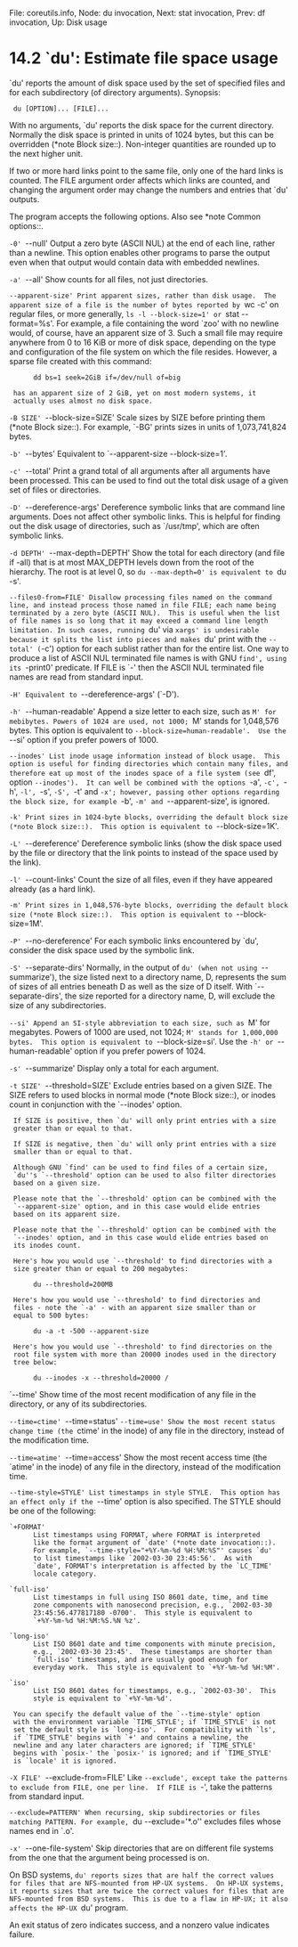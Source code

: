 File: coreutils.info,  Node: du invocation,  Next: stat invocation,  Prev: df invocation,  Up: Disk usage

14.2 `du': Estimate file space usage
====================================

`du' reports the amount of disk space used by the set of specified files
and for each subdirectory (of directory arguments).  Synopsis:

     du [OPTION]... [FILE]...

   With no arguments, `du' reports the disk space for the current
directory.  Normally the disk space is printed in units of 1024 bytes,
but this can be overridden (*note Block size::).  Non-integer
quantities are rounded up to the next higher unit.

   If two or more hard links point to the same file, only one of the
hard links is counted.  The FILE argument order affects which links are
counted, and changing the argument order may change the numbers and
entries that `du' outputs.

   The program accepts the following options.  Also see *note Common
options::.

`-0'
`--null'
     Output a zero byte (ASCII NUL) at the end of each line, rather
     than a newline.  This option enables other programs to parse the
     output even when that output would contain data with embedded
     newlines.

`-a'
`--all'
     Show counts for all files, not just directories.

`--apparent-size'
     Print apparent sizes, rather than disk usage.  The apparent size
     of a file is the number of bytes reported by `wc -c' on regular
     files, or more generally, `ls -l --block-size=1' or `stat
     --format=%s'.  For example, a file containing the word `zoo' with
     no newline would, of course, have an apparent size of 3.  Such a
     small file may require anywhere from 0 to 16 KiB or more of disk
     space, depending on the type and configuration of the file system
     on which the file resides.  However, a sparse file created with
     this command:

          dd bs=1 seek=2GiB if=/dev/null of=big

     has an apparent size of 2 GiB, yet on most modern systems, it
     actually uses almost no disk space.

`-B SIZE'
`--block-size=SIZE'
     Scale sizes by SIZE before printing them (*note Block size::).
     For example, `-BG' prints sizes in units of 1,073,741,824 bytes.

`-b'
`--bytes'
     Equivalent to `--apparent-size --block-size=1'.

`-c'
`--total'
     Print a grand total of all arguments after all arguments have been
     processed.  This can be used to find out the total disk usage of a
     given set of files or directories.

`-D'
`--dereference-args'
     Dereference symbolic links that are command line arguments.  Does
     not affect other symbolic links.  This is helpful for finding out
     the disk usage of directories, such as `/usr/tmp', which are often
     symbolic links.

`-d DEPTH'
`--max-depth=DEPTH'
     Show the total for each directory (and file if -all) that is at
     most MAX_DEPTH levels down from the root of the hierarchy.  The
     root is at level 0, so `du --max-depth=0' is equivalent to `du -s'.

`--files0-from=FILE'
     Disallow processing files named on the command line, and instead
     process those named in file FILE; each name being terminated by a
     zero byte (ASCII NUL).  This is useful when the list of file names
     is so long that it may exceed a command line length limitation.
     In such cases, running `du' via `xargs' is undesirable because it
     splits the list into pieces and makes `du' print with the
     `--total' (`-c') option for each sublist rather than for the
     entire list.  One way to produce a list of ASCII NUL terminated
     file names is with GNU `find', using its `-print0' predicate.  If
     FILE is `-' then the ASCII NUL terminated file names are read from
     standard input.

`-H'
     Equivalent to `--dereference-args' (`-D').

`-h'
`--human-readable'
     Append a size letter to each size, such as `M' for mebibytes.
     Powers of 1024 are used, not 1000; `M' stands for 1,048,576 bytes.
     This option is equivalent to `--block-size=human-readable'.  Use
     the `--si' option if you prefer powers of 1000.

`--inodes'
     List inode usage information instead of block usage.  This option
     is useful for finding directories which contain many files, and
     therefore eat up most of the inodes space of a file system (see
     `df', option `--inodes').  It can well be combined with the
     options `-a', `-c', `-h', `-l', `-s', `-S', `-t' and `-x';
     however, passing other options regarding the block size, for
     example `-b', `-m' and `--apparent-size', is ignored.

`-k'
     Print sizes in 1024-byte blocks, overriding the default block size
     (*note Block size::).  This option is equivalent to
     `--block-size=1K'.

`-L'
`--dereference'
     Dereference symbolic links (show the disk space used by the file
     or directory that the link points to instead of the space used by
     the link).

`-l'
`--count-links'
     Count the size of all files, even if they have appeared already
     (as a hard link).

`-m'
     Print sizes in 1,048,576-byte blocks, overriding the default block
     size (*note Block size::).  This option is equivalent to
     `--block-size=1M'.

`-P'
`--no-dereference'
     For each symbolic links encountered by `du', consider the disk
     space used by the symbolic link.

`-S'
`--separate-dirs'
     Normally, in the output of `du' (when not using `--summarize'),
     the size listed next to a directory name, D, represents the sum of
     sizes of all entries beneath D as well as the size of D itself.
     With `--separate-dirs', the size reported for a directory name, D,
     will exclude the size of any subdirectories.

`--si'
     Append an SI-style abbreviation to each size, such as `M' for
     megabytes.  Powers of 1000 are used, not 1024; `M' stands for
     1,000,000 bytes.  This option is equivalent to `--block-size=si'.
     Use the `-h' or `--human-readable' option if you prefer powers of
     1024.

`-s'
`--summarize'
     Display only a total for each argument.

`-t SIZE'
`--threshold=SIZE'
     Exclude entries based on a given SIZE.  The SIZE refers to used
     blocks in normal mode (*note Block size::), or inodes count in
     conjunction with the `--inodes' option.

     If SIZE is positive, then `du' will only print entries with a size
     greater than or equal to that.

     If SIZE is negative, then `du' will only print entries with a size
     smaller than or equal to that.

     Although GNU `find' can be used to find files of a certain size,
     `du''s `--threshold' option can be used to also filter directories
     based on a given size.

     Please note that the `--threshold' option can be combined with the
     `--apparent-size' option, and in this case would elide entries
     based on its apparent size.

     Please note that the `--threshold' option can be combined with the
     `--inodes' option, and in this case would elide entries based on
     its inodes count.

     Here's how you would use `--threshold' to find directories with a
     size greater than or equal to 200 megabytes:

          du --threshold=200MB

     Here's how you would use `--threshold' to find directories and
     files - note the `-a' - with an apparent size smaller than or
     equal to 500 bytes:

          du -a -t -500 --apparent-size

     Here's how you would use `--threshold' to find directories on the
     root file system with more than 20000 inodes used in the directory
     tree below:

          du --inodes -x --threshold=20000 /

`--time'
     Show time of the most recent modification of any file in the
     directory, or any of its subdirectories.

`--time=ctime'
`--time=status'
`--time=use'
     Show the most recent status change time (the `ctime' in the inode)
     of any file in the directory, instead of the modification time.

`--time=atime'
`--time=access'
     Show the most recent access time (the `atime' in the inode) of any
     file in the directory, instead of the modification time.

`--time-style=STYLE'
     List timestamps in style STYLE.  This option has an effect only if
     the `--time' option is also specified.  The STYLE should be one of
     the following:

    `+FORMAT'
          List timestamps using FORMAT, where FORMAT is interpreted
          like the format argument of `date' (*note date invocation::).
          For example, `--time-style="+%Y-%m-%d %H:%M:%S"' causes `du'
          to list timestamps like `2002-03-30 23:45:56'.  As with
          `date', FORMAT's interpretation is affected by the `LC_TIME'
          locale category.

    `full-iso'
          List timestamps in full using ISO 8601 date, time, and time
          zone components with nanosecond precision, e.g., `2002-03-30
          23:45:56.477817180 -0700'.  This style is equivalent to
          `+%Y-%m-%d %H:%M:%S.%N %z'.

    `long-iso'
          List ISO 8601 date and time components with minute precision,
          e.g., `2002-03-30 23:45'.  These timestamps are shorter than
          `full-iso' timestamps, and are usually good enough for
          everyday work.  This style is equivalent to `+%Y-%m-%d %H:%M'.

    `iso'
          List ISO 8601 dates for timestamps, e.g., `2002-03-30'.  This
          style is equivalent to `+%Y-%m-%d'.

     You can specify the default value of the `--time-style' option
     with the environment variable `TIME_STYLE'; if `TIME_STYLE' is not
     set the default style is `long-iso'.  For compatibility with `ls',
     if `TIME_STYLE' begins with `+' and contains a newline, the
     newline and any later characters are ignored; if `TIME_STYLE'
     begins with `posix-' the `posix-' is ignored; and if `TIME_STYLE'
     is `locale' it is ignored.

`-X FILE'
`--exclude-from=FILE'
     Like `--exclude', except take the patterns to exclude from FILE,
     one per line.  If FILE is `-', take the patterns from standard
     input.

`--exclude=PATTERN'
     When recursing, skip subdirectories or files matching PATTERN.
     For example, `du --exclude='*.o'' excludes files whose names end
     in `.o'.

`-x'
`--one-file-system'
     Skip directories that are on different file systems from the one
     that the argument being processed is on.


   On BSD systems, `du' reports sizes that are half the correct values
for files that are NFS-mounted from HP-UX systems.  On HP-UX systems,
it reports sizes that are twice the correct values for files that are
NFS-mounted from BSD systems.  This is due to a flaw in HP-UX; it also
affects the HP-UX `du' program.

   An exit status of zero indicates success, and a nonzero value
indicates failure.

